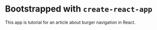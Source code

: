 # Bootstrapped with `create-react-app`

This app is tutorial for an article about burger navigation in React.
